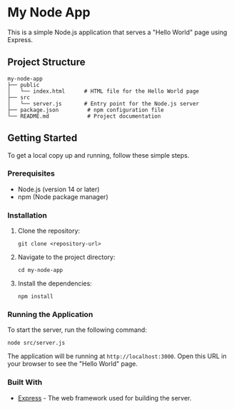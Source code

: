 # My Node App

This is a simple Node.js application that serves a "Hello World" page using Express.

## Project Structure

```
my-node-app
├── public
│   └── index.html      # HTML file for the Hello World page
├── src
│   └── server.js       # Entry point for the Node.js server
├── package.json         # npm configuration file
└── README.md            # Project documentation
```

## Getting Started

To get a local copy up and running, follow these simple steps.

### Prerequisites

- Node.js (version 14 or later)
- npm (Node package manager)

### Installation

1. Clone the repository:
   ```
   git clone <repository-url>
   ```

2. Navigate to the project directory:
   ```
   cd my-node-app
   ```

3. Install the dependencies:
   ```
   npm install
   ```

### Running the Application

To start the server, run the following command:
```
node src/server.js
```

The application will be running at `http://localhost:3000`. Open this URL in your browser to see the "Hello World" page.

### Built With

- [Express](https://expressjs.com/) - The web framework used for building the server.
